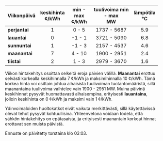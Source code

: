 | Viikonpäivä  | keskihinta<br>¢/kWh | min - max<br>¢/kWh | tuulivoima min - max<br>MW | lämpötila<br>°C |
|:-------------|:----------------:|:----------------:|:-------------:|:-------------:|
| **perjantai**|         1       |      0 - 5      |    1737 - 5687   |      5.9      |
| **lauantai** |         0       |     -1 - 1      |    3721 - 5090   |      6.8      |
| **sunnuntai**|         1       |     -1 - 3      |    2157 - 4537   |      4.6      |
| **maanantai**|         7       |      4 - 10     |    1900 - 2951   |      2.4      |
| **tiistai**  |         2       |      1 - 3      |    2979 - 3670   |      1.6      |

Viikon hintakehitys osoittaa selkeitä eroja päivien välillä. **Maanantai** erottuu selvästi korkealla keskihinnalla 7 ¢/kWh ja maksimihinnalla 10 ¢/kWh. Tämä korkea hinta voi osittain johtua alhaisista tuulivoiman tuotantomääristä, sillä maanantaina tuulivoima vaihtelee vain 1900 - 2951 MW. Muina päivinä keskihinnat pysyvät huomattavasti alhaisempina, erityisesti **lauantaina**, jolloin keskihinta on 0 ¢/kWh ja maksimi vain 1 ¢/kWh. 

Ydinvoimaloiden huoltokatkot eivät vaikuta merkittävästi, sillä käytettävissä olevat tehot pysyvät kohtuullisina. Yhteenvetona voidaan todeta, että sähkön hintakehitys on epätasaista, ja erityisesti maanantain korkeat hinnat erottavat sen muista päivistä. 

Ennuste on päivitetty torstaina klo 03:03.